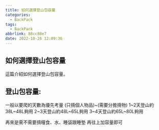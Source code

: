 ```yaml
---
title: 如何選擇登山包容量
categories:
  - BackPack
tags:
  - BackPack
abbrlink: 88cc88e7
date: 2022-10-26 12:09:36
---
```

如何選擇登山包容量
-----------------------------------------------------------------------------------------------
<!--more-->
這篇介紹如何選擇登山包容量。

登山包容量:
-----------------------------------------------------------------------------------------------
一般以要爬的天數為優先考量
(只揹個人物品)~(需要分擔揹物)
1~2天登山約38L~48L夠用
2~3天登山約48L~65L夠用
3~4天登山約65L~80L夠用

再來是需不需要揹糧食、水、睡袋跟睡墊
再往上加容量即可